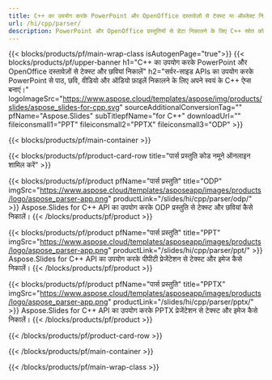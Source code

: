 ```yaml
---
title: C++ का उपयोग करके PowerPoint और OpenOffice दस्तावेज़ों से टेक्स्ट या ऑब्जेक्ट निकालें
url: /hi/cpp/parser/
description: PowerPoint और OpenOffice प्रस्तुतियों से डेटा निकालने के लिए C++ स्रोत कोड।
---
```


{{< blocks/products/pf/main-wrap-class isAutogenPage="true">}}
{{< blocks/products/pf/upper-banner h1="C++ का उपयोग करके PowerPoint और OpenOffice दस्तावेज़ों से टेक्स्ट और छवियां निकालें" h2="सर्वर-साइड APIs का उपयोग करके PowerPoint से पाठ, छवि, वीडियो और ऑडियो फ़ाइलें निकालने के लिए अपने स्वयं के C++ ऐप्स बनाएं।" logoImageSrc="https://www.aspose.cloud/templates/aspose/img/products/slides/aspose_slides-for-cpp.svg" sourceAdditionalConversionTag="" pfName="Aspose.Slides" subTitlepfName="for C++" downloadUrl="" fileiconsmall1="PPT" fileiconsmall2="PPTX" fileiconsmall3="ODP" >}}

{{< blocks/products/pf/main-container >}}

{{< blocks/products/pf/product-card-row title="पार्स प्रस्तुति कोड नमूने ऑनलाइन शामिल करें" >}}

{{< blocks/products/pf/product pfName="पार्स प्रस्तुति" title="ODP" imgSrc="https://www.aspose.cloud/templates/asposeapp/images/products/logo/aspose_parser-app.png" productLink="/slides/hi/cpp/parser/odp/" >}}
Aspose.Slides for C++ API का उपयोग करके ODP प्रस्तुति से टेक्स्ट और छवियां कैसे निकालें।
{{< /blocks/products/pf/product >}}

{{< blocks/products/pf/product pfName="पार्स प्रस्तुति" title="PPT" imgSrc="https://www.aspose.cloud/templates/asposeapp/images/products/logo/aspose_parser-app.png" productLink="/slides/hi/cpp/parser/ppt/" >}}
Aspose.Slides for C++ API का उपयोग करके पीपीटी प्रेजेंटेशन से टेक्स्ट और इमेज कैसे निकालें।
{{< /blocks/products/pf/product >}}

{{< blocks/products/pf/product pfName="पार्स प्रस्तुति" title="PPTX" imgSrc="https://www.aspose.cloud/templates/asposeapp/images/products/logo/aspose_parser-app.png" productLink="/slides/hi/cpp/parser/pptx/" >}}
Aspose.Slides for C++ API का उपयोग करके PPTX प्रेजेंटेशन से टेक्स्ट और इमेज कैसे निकालें।
{{< /blocks/products/pf/product >}}



{{< /blocks/products/pf/product-card-row >}}

{{< /blocks/products/pf/main-container >}}
    
{{< /blocks/products/pf/main-wrap-class >}}